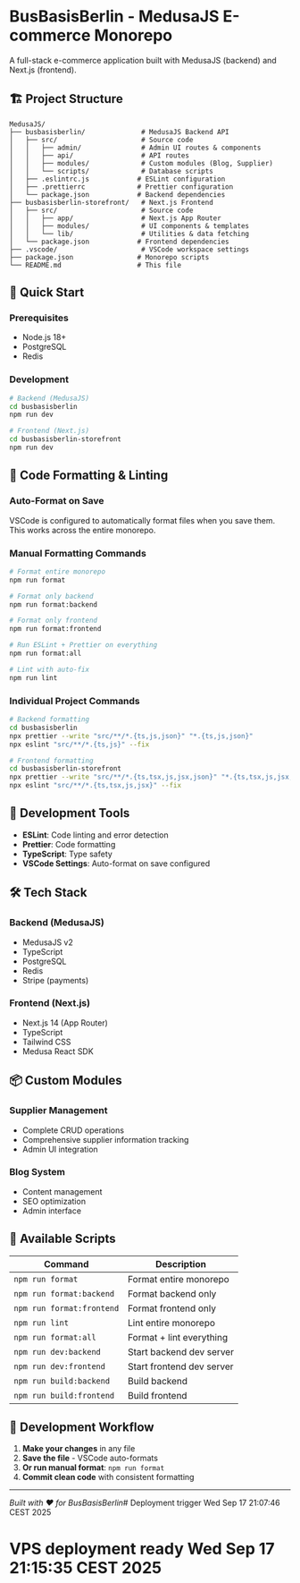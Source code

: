 # BusBasisBerlin - MedusaJS E-commerce Monorepo

A full-stack e-commerce application built with MedusaJS (backend) and Next.js (frontend).

## 🏗️ Project Structure

```
MedusaJS/
├── busbasisberlin/              # MedusaJS Backend API
│   ├── src/                     # Source code
│   │   ├── admin/               # Admin UI routes & components
│   │   ├── api/                 # API routes
│   │   ├── modules/             # Custom modules (Blog, Supplier)
│   │   └── scripts/             # Database scripts
│   ├── .eslintrc.js            # ESLint configuration
│   ├── .prettierrc             # Prettier configuration
│   └── package.json            # Backend dependencies
├── busbasisberlin-storefront/   # Next.js Frontend
│   ├── src/                     # Source code
│   │   ├── app/                 # Next.js App Router
│   │   ├── modules/             # UI components & templates
│   │   └── lib/                 # Utilities & data fetching
│   └── package.json            # Frontend dependencies
├── .vscode/                     # VSCode workspace settings
├── package.json                # Monorepo scripts
└── README.md                   # This file
```

## 🚀 Quick Start

### Prerequisites
- Node.js 18+
- PostgreSQL
- Redis

### Development

```bash
# Backend (MedusaJS)
cd busbasisberlin
npm run dev

# Frontend (Next.js)
cd busbasisberlin-storefront
npm run dev
```

## 🎨 Code Formatting & Linting

### Auto-Format on Save
VSCode is configured to automatically format files when you save them. This works across the entire monorepo.

### Manual Formatting Commands

```bash
# Format entire monorepo
npm run format

# Format only backend
npm run format:backend

# Format only frontend
npm run format:frontend

# Run ESLint + Prettier on everything
npm run format:all

# Lint with auto-fix
npm run lint
```

### Individual Project Commands

```bash
# Backend formatting
cd busbasisberlin
npx prettier --write "src/**/*.{ts,js,json}" "*.{ts,js,json}"
npx eslint "src/**/*.{ts,js}" --fix

# Frontend formatting
cd busbasisberlin-storefront
npx prettier --write "src/**/*.{ts,tsx,js,jsx,json}" "*.{ts,tsx,js,jsx,json}"
npx eslint "src/**/*.{ts,tsx,js,jsx}" --fix
```

## 🔧 Development Tools

- **ESLint**: Code linting and error detection
- **Prettier**: Code formatting
- **TypeScript**: Type safety
- **VSCode Settings**: Auto-format on save configured

## 🛠️ Tech Stack

### Backend (MedusaJS)
- MedusaJS v2
- TypeScript
- PostgreSQL
- Redis
- Stripe (payments)

### Frontend (Next.js)
- Next.js 14 (App Router)
- TypeScript
- Tailwind CSS
- Medusa React SDK

## 📦 Custom Modules

### Supplier Management
- Complete CRUD operations
- Comprehensive supplier information tracking
- Admin UI integration

### Blog System
- Content management
- SEO optimization
- Admin interface

## 🔗 Available Scripts

| Command | Description |
|---------|-------------|
| `npm run format` | Format entire monorepo |
| `npm run format:backend` | Format backend only |
| `npm run format:frontend` | Format frontend only |
| `npm run lint` | Lint entire monorepo |
| `npm run format:all` | Format + lint everything |
| `npm run dev:backend` | Start backend dev server |
| `npm run dev:frontend` | Start frontend dev server |
| `npm run build:backend` | Build backend |
| `npm run build:frontend` | Build frontend |

## 📝 Development Workflow

1. **Make your changes** in any file
2. **Save the file** - VSCode auto-formats
3. **Or run manual format**: `npm run format`
4. **Commit clean code** with consistent formatting

---

*Built with ❤️ for BusBasisBerlin*# Deployment trigger Wed Sep 17 21:07:46 CEST 2025
# VPS deployment ready Wed Sep 17 21:15:35 CEST 2025
